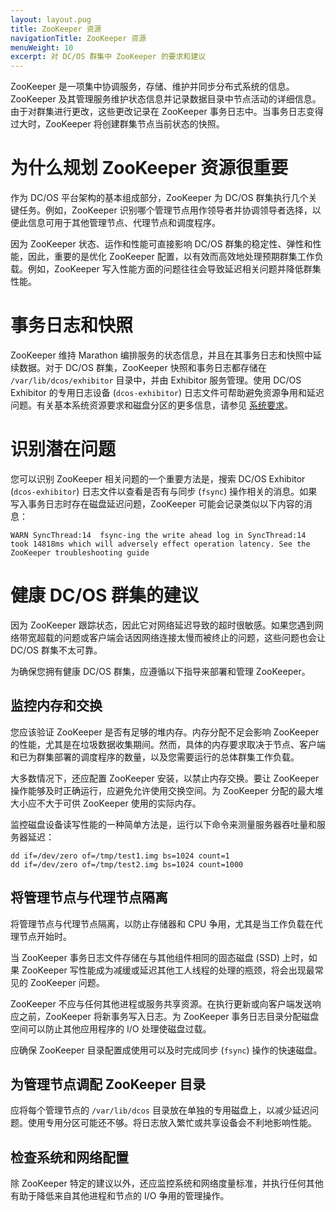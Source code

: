 ```yaml
---
layout: layout.pug
title: ZooKeeper 资源
navigationTitle: ZooKeeper 资源
menuWeight: 10
excerpt: 对 DC/OS 群集中 ZooKeeper 的要求和建议
---
```

ZooKeeper 是一项集中协调服务，存储、维护并同步分布式系统的信息。ZooKeeper 及其管理服务维护状态信息并记录数据目录中节点活动的详细信息。由于对群集进行更改，这些更改记录在 ZooKeeper 事务日志中。当事务日志变得过大时，ZooKeeper 将创建群集节点当前状态的快照。

# 为什么规划 ZooKeeper 资源很重要
作为 DC/OS 平台架构的基本组成部分，ZooKeeper 为 DC/OS 群集执行几个关键任务。例如，ZooKeeper 识别哪个管理节点用作领导者并协调领导者选择，以便此信息可用于其他管理节点、代理节点和调度程序。

因为 ZooKeeper 状态、运作和性能可直接影响 DC/OS 群集的稳定性、弹性和性能，因此，重要的是优化 ZooKeeper 配置，以有效而高效地处理预期群集工作负载。例如，ZooKeeper 写入性能方面的问题往往会导致延迟相关问题并降低群集性能。

# 事务日志和快照
ZooKeeper 维持 Marathon 编排服务的状态信息，并且在其事务日志和快照中延续数据。对于 DC/OS 群集，ZooKeeper 快照和事务日志都存储在 `/var/lib/dcos/exhibitor` 目录中，并由 Exhibitor 服务管理。使用 DC/OS Exhibitor 的专用日志设备 (`dcos-exhibitor`) 日志文件可帮助避免资源争用和延迟问题。有关基本系统资源要求和磁盘分区的更多信息，请参见 [系统要求](/mesosphere/dcos/2.0/installing/system-requirements)。

# 识别潜在问题
您可以识别 ZooKeeper 相关问题的一个重要方法是，搜索 DC/OS Exhibitor (`dcos-exhibitor`) 日志文件以查看是否有与同步 (`fsync`) 操作相关的消息。如果写入事务日志时存在磁盘延迟问题，ZooKeeper 可能会记录类似以下内容的消息：

`WARN SyncThread:14  fsync-ing the write ahead log in SyncThread:14 took 14818ms which will adversely effect operation latency. See the ZooKeeper troubleshooting guide`

# 健康 DC/OS 群集的建议
因为 ZooKeeper 跟踪状态，因此它对网络延迟导致的超时很敏感。如果您遇到网络带宽超载的问题或客户端会话因网络连接太慢而被终止的问题，这些问题也会让 DC/OS 群集不太可靠。

为确保您拥有健康 DC/OS 群集，应遵循以下指导来部署和管理 ZooKeeper。

## 监控内存和交换
您应该验证 ZooKeeper 是否有足够的堆内存。内存分配不足会影响 ZooKeeper 的性能，尤其是在垃圾数据收集期间。然而，具体的内存要求取决于节点、客户端和已为群集部署的调度程序的数量，以及您需要运行的总体群集工作负载。

大多数情况下，还应配置 ZooKeeper 安装，以禁止内存交换。要让 ZooKeeper 操作能够及时正确运行，应避免允许使用交换空间。为 ZooKeeper 分配的最大堆大小应不大于可供 ZooKeeper 使用的实际内存。

监控磁盘设备读写性能的一种简单方法是，运行以下命令来测量服务器吞吐量和服务器延迟：
<p>
<code>dd if=/dev/zero of=/tmp/test1.img bs=1024 count=1</code><br> 
<code>dd if=/dev/zero of=/tmp/test2.img bs=1024 count=1000</code>

## 将管理节点与代理节点隔离

将管理节点与代理节点隔离，以防止存储器和 CPU 争用，尤其是当工作负载在代理节点开始时。

当 ZooKeeper 事务日志文件存储在与其他组件相同的固态磁盘 (SSD) 上时，如果 ZooKeeper 写性能成为减缓或延迟其他工人线程的处理的瓶颈，将会出现最常见的 ZooKeeper 问题。
    
ZooKeeper 不应与任何其他进程或服务共享资源。在执行更新或向客户端发送响应之前，ZooKeeper 将新事务写入日志。为 ZooKeeper 事务日志目录分配磁盘空间可以防止其他应用程序的 I/O 处理使磁盘过载。
    
应确保 ZooKeeper 目录配置成使用可以及时完成同步 (`fsync`) 操作的快速磁盘。

## 为管理节点调配 ZooKeeper 目录
应将每个管理节点的 `/var/lib/dcos` 目录放在单独的专用磁盘上，以减少延迟问题。使用专用分区可能还不够。将日志放入繁忙或共享设备会不利地影响性能。
    
## 检查系统和网络配置
除 ZooKeeper 特定的建议以外，还应监控系统和网络度量标准，并执行任何其他有助于降低来自其他进程和节点的 I/O 争用的管理操作。

